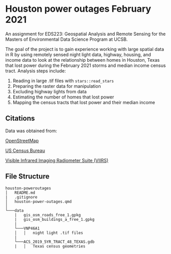 # Houston power outages February 2021

An assignment for EDS223: Geospatial Analysis and Remote Sensing for the Masters of Environmental Data Science Program at UCSB.

The goal of the project is to gain experience working with large spatial data in R by using remotely sensed night light data, highway, housing, and income data to look at the relationship between homes in Houston, Texas that lost power during the February 2021 storms and median income census tract. Analysis steps include:

1. Reading in large .tif files with  `stars::read_stars`
2. Preparing the raster data for manipulation
3. Excluding highway lights from data
4. Estimating the number of homes that lost power
5. Mapping the census tracts that lost power and their median income

## Citations
Data was obtained from:

[OpenStreetMap](https://www.openstreetmap.org/#map=4/38.01/-95.84)

[US Census Bureau](https://data.census.gov/)

[Visible Infrared Imaging Radiometer Suite (VIIRS)](https://en.wikipedia.org/wiki/Visible_Infrared_Imaging_Radiometer_Suite)

## File Structure

    houston-poweroutages
    │   README.md
    |   .gitignore
    │   houston-power-outages.qmd    
    │
    └───data
        |   gis_osm_roads_free_1.gpkg
        |   gis_osm_buildings_a_free_1.gpkg
        |
        └───VNP46A1
        │   │   night light .tif files 
        |
        └───ACS_2019_5YR_TRACT_48_TEXAS.gdb
        |   │   Texas census geometries

